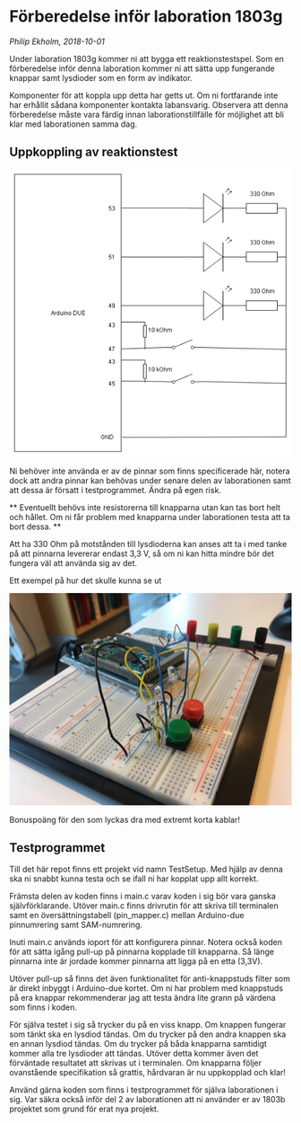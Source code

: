 # Förberedelse inför laboration 1803g

*Philip Ekholm, 2018-10-01*

Under laboration 1803g kommer ni att bygga ett reaktionstestspel. Som en förberedelse inför denna laboration kommer ni att sätta upp fungerande knappar samt lysdioder som en form av indikator.

Komponenter för att koppla upp detta har getts ut. Om ni fortfarande inte har erhållit sådana komponenter kontakta labansvarig. Observera att denna förberedelse måste vara färdig innan laborationstillfälle för möjlighet att bli klar med laborationen samma dag.

## Uppkoppling av reaktionstest

![Reaktionstest kopplingsschema](reaction-board.png)

Ni behöver inte använda er av de pinnar som finns specificerade här, notera dock att andra pinnar kan behövas under senare delen av laborationen samt att dessa är försatt i testprogrammet. Ändra på egen risk.

** Eventuellt behövs inte resistorerna till knapparna utan kan tas bort helt och hållet. Om ni får problem med knapparna under laborationen testa att ta bort dessa. **

Att ha 330 Ohm på motstånden till lysdioderna kan anses att ta i med tanke på att pinnarna levererar endast 3,3 V, så om ni kan hitta mindre bör det fungera väl att använda sig av det.

Ett exempel på hur det skulle kunna se ut

![Exempel reaktionstest](exempel-reaktionstest.jpg)

Bonuspoäng för den som lyckas dra med extremt korta kablar!

## Testprogrammet

Till det här repot finns ett projekt vid namn TestSetup. Med hjälp av denna ska ni snabbt kunna testa och se ifall ni har kopplat upp allt korrekt. 

Främsta delen av koden finns i main.c varav koden i sig bör vara ganska självförklarande. Utöver main.c finns drivrutin för att skriva till terminalen samt en översättningstabell (pin_mapper.c) mellan Arduino-due pinnumrering samt SAM-numrering. 

Inuti main.c används ioport för att konfigurera pinnar. Notera också koden för att sätta igång pull-up på pinnarna kopplade till knapparna. Så länge pinnarna inte är jordade kommer pinnarna att ligga på en etta (3,3V).

Utöver pull-up så finns det även funktionalitet för anti-knappstuds filter som är direkt inbyggt i Arduino-due kortet. Om ni har problem med knappstuds på era knappar rekommenderar jag att testa ändra lite grann på värdena som finns i koden.

För själva testet i sig så trycker du på en viss knapp. Om knappen fungerar som tänkt ska en lysdiod tändas. Om du trycker på den andra knappen ska en annan lysdiod tändas. Om du trycker på båda knapparna samtidigt kommer alla tre lysdioder att tändas. Utöver detta kommer även det förväntade resultatet att skrivas ut i terminalen. Om knapparna följer ovanstående specifikation så grattis, hårdvaran är nu uppkopplad och klar!

Använd gärna koden som finns i testprogrammet för själva laborationen i sig. Var säkra också inför del 2 av laborationen att ni använder er av 1803b projektet som grund för erat nya projekt.




